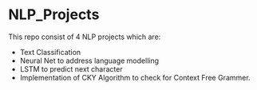 # NLP_Projects

This repo consist of 4 NLP projects which are:
* Text Classification
* Neural Net to address language modelling
* LSTM to predict next character
* Implementation of CKY Algorithm to check for Context Free Grammer.
